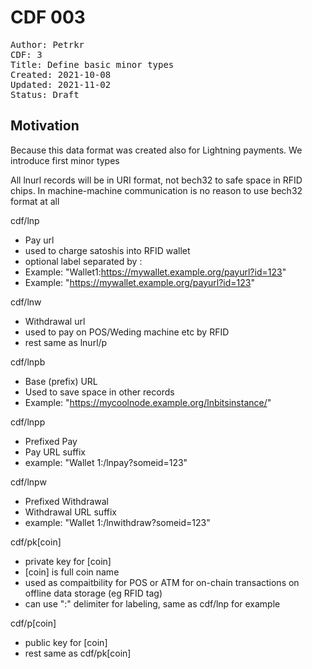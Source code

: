 # CDF 003

<pre>
Author: Petrkr <petrkr+cdf@petrkr.net>
CDF: 3
Title: Define basic minor types
Created: 2021-10-08
Updated: 2021-11-02
Status: Draft
</pre>


## Motivation
Because this data format was created also for Lightning payments. We introduce first minor types

All lnurl records will be in URI format, not bech32 to safe space in RFID chips. In machine-machine communication is no reason to use bech32 format at all

cdf/lnp
 - Pay url
 - used to charge satoshis into RFID wallet
 - optional label separated by :
 - Example: "Wallet1:https://mywallet.example.org/payurl?id=123"
 - Example: "https://mywallet.example.org/payurl?id=123"

cdf/lnw
 - Withdrawal url
 - used to pay on POS/Weding machine etc by RFID
 - rest same as lnurl/p

cdf/lnpb
 - Base (prefix) URL
 - Used to save space in other records
 - Example: "https://mycoolnode.example.org/lnbitsinstance/"
 
cdf/lnpp
 - Prefixed Pay
 - Pay URL suffix
 - example: "Wallet 1:/lnpay?someid=123"
 
 
cdf/lnpw
 - Prefixed Withdrawal
 - Withdrawal URL suffix
 - example: "Wallet 1:/lnwithdraw?someid=123"


cdf/pk[coin]
 - private key for [coin]
 - [coin] is full coin name
 - used as compaitbility for POS or ATM for on-chain transactions on offline data storage (eg RFID tag)
 - can use ":" delimiter for labeling, same as cdf/lnp for example

cdf/p[coin]
 - public key for [coin]
 - rest same as cdf/pk[coin]
